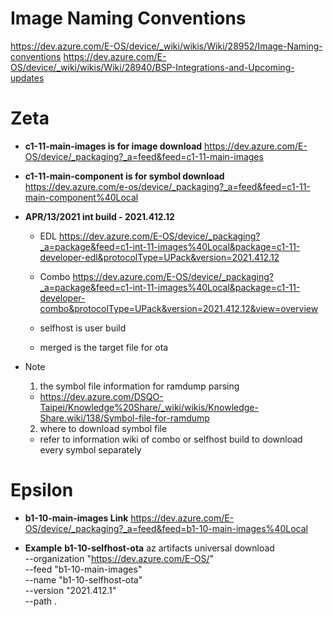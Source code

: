 # Image Naming Conventions
https://dev.azure.com/E-OS/device/_wiki/wikis/Wiki/28952/Image-Naming-conventions
https://dev.azure.com/E-OS/device/_wiki/wikis/Wiki/28940/BSP-Integrations-and-Upcoming-updates


# Zeta

- **c1-11-main-images is for image download** 
https://dev.azure.com/E-OS/device/_packaging?_a=feed&feed=c1-11-main-images

- **c1-11-main-component is for symbol download**
https://dev.azure.com/e-os/device/_packaging?_a=feed&feed=c1-11-main-component%40Local

- **APR/13/2021 int build - 2021.412.12**
  - EDL
https://dev.azure.com/E-OS/device/_packaging?_a=package&feed=c1-int-11-images%40Local&package=c1-11-developer-edl&protocolType=UPack&version=2021.412.12
 
  - Combo
https://dev.azure.com/E-OS/device/_packaging?_a=package&feed=c1-int-11-images%40Local&package=c1-11-developer-combo&protocolType=UPack&version=2021.412.12&view=overview
  
  - selfhost is user build
  - merged is the target file for ota

- Note
  1. the symbol file information for ramdump parsing
    - https://dev.azure.com/DSQO-Taipei/Knowledge%20Share/_wiki/wikis/Knowledge-Share.wiki/138/Symbol-file-for-ramdump
  2. where to download symbol file
    - refer to information wiki of combo or selfhost build to download every symbol separately



# Epsilon
- **b1-10-main-images Link**
https://dev.azure.com/E-OS/device/_packaging?_a=feed&feed=b1-10-main-images%40Local

- **Example** 
**b1-10-selfhost-ota**
az artifacts universal download \
  --organization "https://dev.azure.com/E-OS/" \
  --feed "b1-10-main-images" \
  --name "b1-10-selfhost-ota" \
  --version "2021.412.1" \
  --path .
